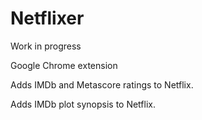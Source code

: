 # Netflixer

Work in progress


Google Chrome extension

Adds IMDb and Metascore ratings to Netflix.

Adds IMDb plot synopsis to Netflix.